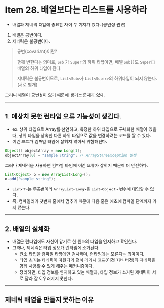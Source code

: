 # Item 28. 배열보다는 리스트를 사용하라
- 배열과 제네릭 타입에 중요한 차이 두 가지가 있다. (공변성 관련)


1. 배열은 공변이다.
2. 제네릭은 불공변이다.

> 공변(covariant)이란?
> 
> 함께 변한다는 의미로, `Sub` 가 `Super` 의 하위 타입이면, 배열 `Sub[]`도 `Super[]` 배열의 하위 타입이 된다.
> 
> 제네릭은 불공변이므로, `List<Sub>`가 `List<Super>`의 하위타입이 되지 않는다. (서로 별개)
>

그러나 배열이 공변성이 있기 때문에 생기는 문제가 있다.

---
## 1. 예상치 못한 런타임 오류 가능성이 생긴다.
- ex. 상위 타입으로 Array를 선언하고, 특정한 하위 타입으로 구체화한 배열이 있을 때, 상위 타입을 상속한 다른 하위 타입으로 값을 변경하려는 코드를 짤 수 있다.
- 이런 코드가 컴파일 타임에 잡히지 않아서 위험해진다.


```java
Object[] objectArray = new Long[1];
objectArray[0] = "sample string"; // ArrayStoreException 발생
```


그러나 제네릭을 사용하면 컴파일 타임에 이런 오류가 잡히기 때문에 더 안전하다.


```java
List<Object> o = new ArrayList<Long>();
o.add("sample string");
```


- `List<T>`는 무공변이라 `ArrayList<Long>`을 `List<Object>` 변수에 대입할 수 없다.
- 즉, 컴파일러가 첫번째 줄에서 멈추기 때문에 다음 줄은 애초에 컴파일 단계까지 가지 않는다.


---
## 2. 배열의 실체화
- 배열은 런타임에도 자신이 담기로 한 원소의 타입을 인지하고 확인한다.
- 그러나, 제네릭은 타입 정보가 런타임에 소거된다.
  - 원소 타입을 컴파일 타임에만 검사하며, 런타임에는 모른다는 의미이다.
  - 타입 소거는 제네릭이 지원되기 전에 레거시 코드(이전 자바 버전)와 제네릭을 함께 사용할 수 있게 해주는 메커니즘이다.
  - 정리하면, 타입 정보를 인지하고 있는 배열과, 타입 정보가 소거된 제네릭이 서로 달라 잘 어우러지지 못한다.


---
## 제네릭 배열을 만들지 못하는 이유

